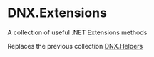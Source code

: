 # DNX.Extensions

A collection of useful .NET Extensions methods

Replaces the previous collection [DNX.Helpers](https://github.com/martinsmith1968/DNX.Helpers)
